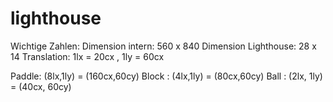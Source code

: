 # lighthouse
Wichtige Zahlen:
  Dimension intern: 560 x 840
  Dimension Lighthouse: 28 x 14
  Translation: 1lx = 20cx , 1ly = 60cx
  
  Paddle: (8lx,1ly) = (160cx,60cy)
  Block : (4lx,1ly) = (80cx,60cy)
  Ball : (2lx, 1ly) = (40cx, 60cy)
